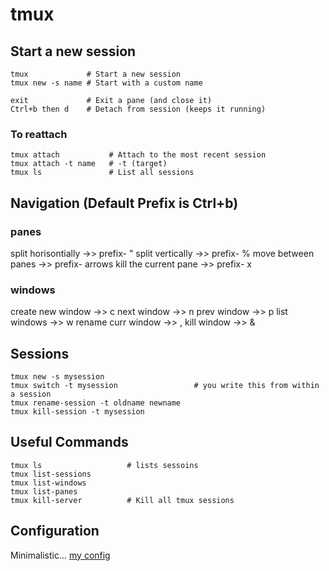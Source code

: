 # tmux

## Start a new session
```
tmux             # Start a new session
tmux new -s name # Start with a custom name

exit             # Exit a pane (and close it)
Ctrl+b then d    # Detach from session (keeps it running)
```

### To reattach

```
tmux attach           # Attach to the most recent session
tmux attach -t name   # -t (target)
tmux ls               # List all sessions
```

## Navigation (Default Prefix is Ctrl+b)

### panes

split horisontially   ->> prefix- "
split vertically      ->> prefix- %
move between panes    ->> prefix- arrows
kill the current pane ->> prefix- x

### windows

create new window  ->> c
next window        ->> n
prev window        ->> p
list windows       ->> w
rename curr window ->> ,
kill window        ->> &


## Sessions

```
tmux new -s mysession
tmux switch -t mysession                 # you write this from within a session
tmux rename-session -t oldname newname
tmux kill-session -t mysession
```


## Useful Commands

```
tmux ls                   # lists sessoins
tmux list-sessions
tmux list-windows
tmux list-panes
tmux kill-server          # Kill all tmux sessions
```


## Configuration

Minimalistic...
[my config](https://github.com/ammarashraf99/dotfiles/blob/main/.tmux.conf)




